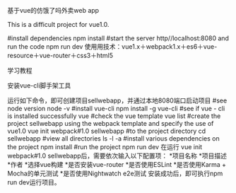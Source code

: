 基于vue的仿饿了吗外卖web app

This is a difficult project for vue1.0.

#install dependencies
npm install
#start the server http//localhost:8080 and run the code
npm run dev
使用用技术：vue1.x＋webpack1.x＋es6＋vue-resource＋vue-router＋css3＋html5 

学习教程

安装vue-cli脚手架工具

运行如下命令，即可创建项目sellwebapp，并通过本地8080端口启动项目 
#see node version
node -v
#install vue-cli
npm install -g vue-cli
#see if vue - cli is installed successfully
vue
#check the vue template
vue list
#create the project sellwebapp using the webpack template and specify the use of vue1.0
vue init webpack#1.0 sellwebapp
#to the project directory
cd sellwebapp
#view all directories
ls -l -a
#install various dependencies on the project
npm install
#run the project
npm run dev
在运行 vue init webpack#1.0 sellwebapp后，需要依次输入以下配置项： 
*项目名称
*项目描述
*作者
*选择vue构建
*是否安装vue-router
*是否使用ESLint
*是否使用Karma + Mocha的单元测试
*是否使用Nightwatch e2e测试
安装成功后，即可执行npm run dev运行项目。

